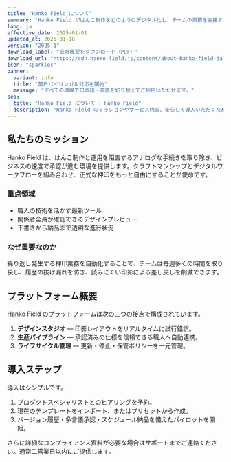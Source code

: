 ```yaml
---
title: "Hanko Field について"
summary: "Hanko Field がはんこ制作をどのようにデジタル化し、チームの業務を支援するかをご紹介します。"
lang: ja
effective_date: 2025-01-01
updated_at: 2025-01-18
version: "2025.1"
download_label: "会社概要をダウンロード（PDF）"
download_url: "https://cdn.hanko-field.jp/content/about-hanko-field-ja.pdf"
icon: "sparkles"
banner:
  variant: info
  title: "英日バイリンガル対応を開始"
  message: "すべての導線で日本語・英語を切り替えてご利用いただけます。"
seo:
  title: "Hanko Field について | Hanko Field"
  description: "Hanko Field のミッションやサービス内容、安心して導入いただくための取り組みをご案内します。"
---
```


## 私たちのミッション

Hanko Field は、はんこ制作と運用を阻害するアナログな手続きを取り除き、ビジネスの速度で承認が進む環境を提供します。クラフトマンシップとデジタルワークフローを組み合わせ、正式な押印をもっと自由にすることが使命です。

### 重点領域

- 職人の技術を活かす最新ツール
- 関係者全員が確認できるデザインプレビュー
- 下書きから納品まで透明な進行状況

### なぜ重要なのか

繰り返し発生する押印業務を自動化することで、チームは毎週多くの時間を取り戻し、履歴の抜け漏れを防ぎ、読みにくい印影による差し戻しを削減できます。

## プラットフォーム概要

Hanko Field のプラットフォームは次の三つの接点で構成されています。

1. **デザインスタジオ** — 印影レイアウトをリアルタイムに試行錯誤。
2. **生産パイプライン** — 承認済みの仕様を信頼できる職人へ自動連携。
3. **ライフサイクル管理** — 更新・停止・保管ポリシーを一元管理。

## 導入ステップ

導入はシンプルです。

1. プロダクトスペシャリストとのヒアリングを予約。
2. 現在のテンプレートをインポート、またはプリセットから作成。
3. バージョン履歴・多言語承認・スケジュール納品を備えたパイロットを開始。

さらに詳細なコンプライアンス資料が必要な場合はサポートまでご連絡ください。通常二営業日以内にご提供します。

